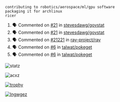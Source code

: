 ```
contributing to robotics/aerospace/ml/gpu software
packaging it for archlinux
ricer
```

<!--START_SECTION:activity-->
1. 🗣 Commented on [#21](https://github.com/stevesdawg/govstat/issues/21) in [stevesdawg/govstat](https://github.com/stevesdawg/govstat)
2. 🗣 Commented on [#21](https://github.com/stevesdawg/govstat/issues/21) in [stevesdawg/govstat](https://github.com/stevesdawg/govstat)
3. 🗣 Commented on [#21221](https://github.com/ray-project/ray/issues/21221) in [ray-project/ray](https://github.com/ray-project/ray)
4. 🗣 Commented on [#6](https://github.com/talwat/pokeget/issues/6) in [talwat/pokeget](https://github.com/talwat/pokeget)
5. 🗣 Commented on [#6](https://github.com/talwat/pokeget/issues/6) in [talwat/pokeget](https://github.com/talwat/pokeget)
<!--END_SECTION:activity-->


![statz](https://github-readme-stats.vercel.app/api?username=acxz&include_all_commits=true&show_icons=true)

<p><img align="center" src="https://github-readme-streak-stats.herokuapp.com/?user=acxz&" alt="acxz" /></p>

[![trophy](https://github-profile-trophy.vercel.app/?username=acxz)](https://github.com/ryo-ma/github-profile-trophy)

[![lngwgez](https://github-readme-stats.vercel.app/api/top-langs/?username=acxz&layout=compact)](https://github.com/acxz/github-readme-stats)
